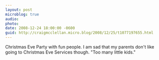 ```yaml
---
layout: post
microblog: true
audio: 
photo: 
date: 2008-12-24 18:00:00 -0600
guid: http://craigmcclellan.micro.blog/2008/12/25/t1077197655.html
---
```

Christmas Eve Party with fun people. I am sad that my parents don't like going to Christmas Eve Services though. "Too many little kids."

